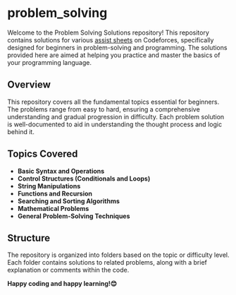 # problem_solving

Welcome to the Problem Solving Solutions repository! This repository contains solutions for various [assist sheets](https://codeforces.com/group/MWSDmqGsZm/contests) on Codeforces, specifically designed for beginners in problem-solving and programming. The solutions provided here are aimed at helping you practice and master the basics of your programming language.

## Overview

This repository covers all the fundamental topics essential for beginners. The problems range from easy to hard, ensuring a comprehensive understanding and gradual progression in difficulty. Each problem solution is well-documented to aid in understanding the thought process and logic behind it.

## Topics Covered

- **Basic Syntax and Operations**
- **Control Structures (Conditionals and Loops)**
- **String Manipulations**
- **Functions and Recursion**
- **Searching and Sorting Algorithms**
- **Mathematical Problems**
- **General Problem-Solving Techniques**

## Structure

The repository is organized into folders based on the topic or difficulty level. Each folder contains solutions to related problems, along with a brief explanation or comments within the code.


**Happy coding and happy learning!😊**

